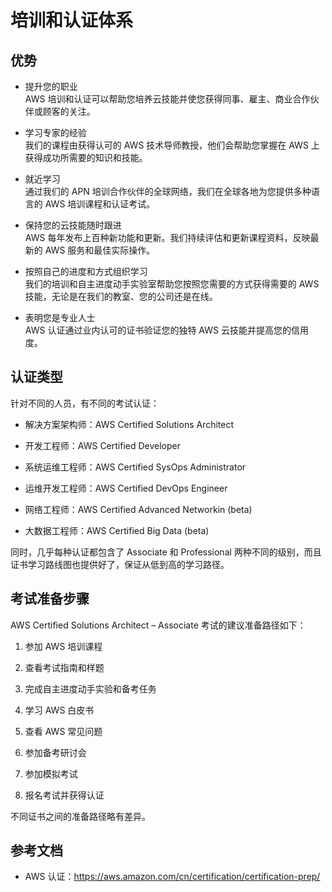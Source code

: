 # 培训和认证体系

## 优势

* 提升您的职业  
  AWS 培训和认证可以帮助您培养云技能并使您获得同事、雇主、商业合作伙伴或顾客的关注。

* 学习专家的经验  
  我们的课程由获得认可的 AWS 技术导师教授，他们会帮助您掌握在 AWS 上获得成功所需要的知识和技能。

* 就近学习  
  通过我们的 APN 培训合作伙伴的全球网络，我们在全球各地为您提供多种语言的 AWS 培训课程和认证考试。

* 保持您的云技能随时跟进  
  AWS 每年发布上百种新功能和更新。我们持续评估和更新课程资料，反映最新的 AWS 服务和最佳实际操作。

* 按照自己的进度和方式组织学习  
  我们的培训和自主进度动手实验室帮助您按照您需要的方式获得需要的 AWS 技能，无论是在我们的教室、您的公司还是在线。

* 表明您是专业人士  
  AWS 认证通过业内认可的证书验证您的独特 AWS 云技能并提高您的信用度。

## 认证类型

针对不同的人员，有不同的考试认证：

* 解决方案架构师：AWS Certified Solutions Architect

* 开发工程师：AWS Certified Developer

* 系统运维工程师：AWS Certified SysOps Administrator

* 运维开发工程师：AWS Certified DevOps Engineer

* 网络工程师：AWS Certified Advanced Networkin \(beta\)

* 大数据工程师：AWS Certified Big Data \(beta\)

同时，几乎每种认证都包含了 Associate 和 Professional 两种不同的级别，而且证书学习路线图也提供好了，保证从低到高的学习路径。

## 考试准备步骤

AWS Certified Solutions Architect – Associate 考试的建议准备路径如下：

1. 参加 AWS 培训课程

2. 查看考试指南和样题

3. 完成自主进度动手实验和备考任务

4. 学习 AWS 白皮书

5. 查看 AWS 常见问题

6. 参加备考研讨会

7. 参加模拟考试

8. 报名考试并获得认证

不同证书之间的准备路径略有差异。

## 参考文档

* AWS 认证：https://aws.amazon.com/cn/certification/certification-prep/





